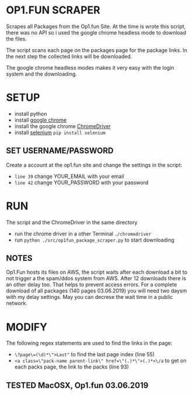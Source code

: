 # OP1.FUN SCRAPER
Scrapes all Packages from the Op1.fun Site.
At the time is wrote this script, there was no API so i used the google chrome headless mode to download the files.

The script scans each page on the packages page for the package links.
In the next step the collected links will be downloaded.

The google chrome headless modes makes it very easy with the login system and the downloading.



# SETUP
* install python
* install [google chrome](https://www.chromium.org/getting-involved/download-chromium)
* install the google chrome [ChromeDriver](http://chromedriver.chromium.org/getting-started)
* install [selenium](https://github.com/SeleniumHQ/selenium) `pip install selenium`

## SET USERNAME/PASSWORD
Create a account at the op1.fun site and change the settings in the script:

* `line 39` change YOUR_EMAIL with your email
* `line 42` change YOUR_PASSWORD with your password


# RUN

The script and the ChromeDriver in the same directory
* run the chrome driver in a other Terminal `./chromedriver`
* run `python ./src/op1fun_package_scraper.py` to start downloading


## NOTES

Op1.Fun hosts its files on AWS, the script waits after each download a bit to not trigger a the spam/ddos system from AWS.
After 12 downloads there is an other delay too. That helps to prevent access errors.
For a complete download of all packages (140 pages 03.06.2019) you will need two daysm with my delay settings.
May you can decrese the wait time in a public network.


# MODIFY

The following regex statements are used to find the links in the page:

* `\?page\=(\d)*\">Last"` to find the last page index (line 55)
* `<a class=\"pack-name parent-link\" href=\"(.)*\">(.)*<\/a` to get on each packs page, the link to the packs (line 93)
## TESTED MacOSX, Op1.fun 03.06.2019
